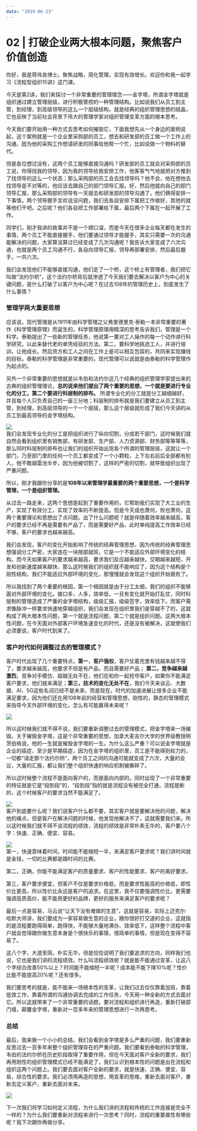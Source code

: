 ```yaml
---
date: "2019-06-23"
---  
```

      
# 02 | 打破企业两大根本问题，聚焦客户价值创造
你好，我是蒋伟良博士。聚焦战略，简化管理，实现有效增长。欢迎你和我一起学习《流程型组织15讲》这门课。

今天是第2讲，我们来探讨一个非常重要的管理理念——金字塔，所谓金字塔就是组织通过建立管理层级，进行积极管控的一种管理结构。比如说我们从员工到主管，到经理，到高级领导的这么一个层级结构，就是经典的组织管理思想的结晶，它也反映了当前社会背景下伟大的管理学家对组织管理变革方面的根本思考。

今天我们要开始用一种方式去思考如何摧毁它，下面我想先从一个身边的案例说起，这个案例就是一个企业里采购部的员工，想去和研发部的员工做一个工作上的沟通，因为他的采购工作想请研发的同事给他帮一个忙，比如说做一个物料的替代。

但是各位想过没有，这两个员工能够直接沟通吗？研发部的员工就会对采购部的员工说，你得找我的领导，因为我的领导给我安排工作，他客客气气地就把对方推到了找领导的这么一个状态；那么采购部的员工会去找领导吗？他不会，他在想他去找领导是不对等的，他应该去跟自己的部门领导汇报。好，然后他就向自己的部门领导汇报，那么采购部的领导有一天就去和研发部的领导沟通了，他们俩得安排一下事情，两个领导握手言欢说没问题，我们去各自安排下属把工作做好，其他的就等他们干吧。之后呢？他们各自把工作部署给下属，最后两个下属在一起开展了工作。

<!-- [[[read_end]]] -->

同学们，刚才我讲的故事并不是一个顺口溜，而是今天在很多企业每天都在发生的事情，两个员工不能直接握手，他们要通过领导才能握手，其实只需要一次的沟通能解决的问题，大家算没算过已经变成了几次沟通呢？我告诉大家变成了六次沟通，也就是两个员工沟通不行，各自向领导汇报，领导再部署安排，然后最后握手，一共六次。

我们会发现他们不能够直接沟通，他们走了一个桥，这个桥上有管理者，我们把它叫做“法约尔桥”，这个法约尔桥背后就渗透了今天我们要去解决以客户为中心的关键问题，是什么打破了以客户为中心呢？在过去108年的管理历史上，到底发生了什么事情？

### 管理学两大重要思想

应该说，现代管理是从1911年由科学管理之父弗里德里克·泰勒一本非常重要的著作《科学管理原理》而诞生的，科学管理原理用精深的思考告诉我们，管理是一个科学。泰勒提出了一些新的管理任务，他说第一要对工人操作的每一个动作进行科学研究，以此来替代老的单凭经验的方法。第二，要科学地挑选工人，并进行培训，让他成长。然后资方和工人之间在工作上是可以相互包容的，共同来实现赚钱的目标。泰勒的科学管理是非常重要的，现代管理可以说就是由泰勒的科学管理作为起点的。

另外一个非常重要的思想就是以韦伯和法约尔这几个经典的组织管理学家提出来的古典的组织管理理论，**总的说来他们提出了两个重要的思想，一个就是要进行专业化的分工，第二个要进行科层制的排布。** 所谓专业化的分工就是分工越细越好，并且每个人只负责自己的一亩三分地；科层制的排布就是我们要建立从员工到主管，到经理，到高级领导的一个一个层级，那么这个层级就形成了我们今天讲的从员工到最高领导的金字塔结构。

![](./httpsstatic001geekbangorgresourceimageb8f7b84b4598904ff993001ed1eff71d30f7.png)  
我们会发现专业化的分工是把组织进行了纵向切割，分成若干部门，这时候我们就自然会看到组织里有销售部，有研发部、生产部、人力资源部、财务部等等等等，那么同时科层制的排布也让我们的组织开始出现各个所谓的管理层级，这就让一个部门，乃至部门里的任何一个员工都变成了一个小颗粒，上下左右前后全部都有别人，他不敢越雷池半步，因为他被切割了，这样的严密的切割，就导致组织出现了严重问题。

所以，刚才我跟你分享的是**108年以来管理学最重要的两个重要思想，一个是科学管理，一个是组织管理。**

从过去一路走来，这两个思想是起到了重要作用的，它帮助我们实现了大工业的生产，实现了有效分工，实现了效率的不断提高。但是今天成也萧何，败也萧何，这两个重要理论和思想出了点问题。出了什么问题呢？就是伴随着效率越来越高，客户的要求已经不再是需要有产品了，而是需要好产品，此时单纯提高工作效率已经不够，客户的要求也越来越高。

我们会发现，客户的变化开始影响了传统的经典管理思想，因为传统的经典管理思想强调分工严密，大家连在一块按部就班，它是一个不能适应外部环境变化的结构。而今天如果客户的要求越来越高，要求我们反应越来越快，交期越来越短，开发和创新速度越来越快，那么这时候我们的组织就不能响应了，因为这个结构是个刚性结构，我们不能适应外部环境的变化，那慢慢就会发现这个组织开始衰败了。

所以我找到了两个重要的根因，第一个根因就是由于分工太细，我们的组织不能够面对外部环境的变化。接口多，人多，效率低，一旦有变化就开始打乱仗，同时科层制的管理造成了严重的金字塔结构，级级汇报，级级签字，效率低下。而客户需求像脉冲一样要求快速地穿越组织，我们会发现在组织里我们是穿越不了的，这就构成了两大根本性问题，第一个就是流程问题，第二个就是组织问题。这两大根本性问题，在今天面对外部客户环境急速变化的时代，还是没有被解决，这就使我们必须要说，客户时代到来了。

### 客户时代如何调整过去的管理模式？

客户时代出现了几个重要特点，**第一**，**客户强权**，客户仗着兜里有钱越来越不得了，要求越来越高，他要求不但是有产品，而且需要好产品； **第二，竞争越来越激烈**，竞争对手模仿、超越无处不在，他们在和你一起抢夺客户，如果你不能满足客户要求，他们就来满足；**第三，技术的变化无处不在**，我们今天来谈云、大数据、AI、5G这些名词已经不是未来，而是现在，时代的加速进展让很多企业不能满足要求，因为他们还在用108年前的经营和管理思想，刚性的，静态的管理模式来指导今天外部环境的变化，怎么有可能赢得未来呢？

![](./httpsstatic001geekbangorgresourceimageeb30ebed354cd975afc42541a5f1f4544430.png)

所以这时候我们就不得不说，我们要重新调整过去的管理模式，把金字塔来一场摧毁。关于摧毁金字塔，这是个非常重要的思想，加拿大麦吉尔大学的世界级教授明茨伯格说，他的一生就是摧毁金字塔的一生。为什么这么严重？可以说金字塔就是企业的癌症，至少是早期癌症，因为在金字塔的组织里，员工是不能得到权力的，一切都“请走那个法约尔桥”，两个员工之间的沟通可能就变成了六次，大量的会议，大量的汇报，都让我们整个组织快速的响应机制被撕碎了。

所以这时候整个流程不是面向客户的，而是面向内部的。同时出现了一个非常重要的特征就是它是“段到段”的，“段到段”指的就是流程没有被完全打通，流程是断的，这个时候客户的要求当然不能满足了。

![](./httpsstatic001geekbangorgresourceimage00d900cb0806bf9e4aeb8d224fe9392368d9.png)  
客户到底要什么呢？我们说客户什么都不要，其实客户就是要解决他的问题，解决他的痛点，但是客户在解决问题的时候，他发现他解决不了，这就需要我们来。所以这时候我们就不得不谈流程的绩效，流程的绩效是非常朴素无华的，客户要八个字：快速、正确、便宜、容易。

![](./httpsstatic001geekbangorgresourceimage12b012b1bd3e438fd750d164755052791db0.png)  
第一，快速意味着时间，时间能不能缩短一半，来满足客户要求呢？我们讲时间就是金钱，一切的比赛都是跟时间的比赛。

第二，正确，你能不能满足客户的质量要求、客户的性能要求、客户的美好要求。

第三，客户要求便宜，但客户不仅是要求价格低，而是要求性能高的价格低，即性价比更高，所以性价比永远是客户的追求。在这里，我不仅要强调性价比，更需要强调高质高价，能不能用更好的品牌，更好的服务来满足客户的要求呢？

最后一点是容易，马云说“让天下没有难做的生意”，这就是容易，实际上迈克尔·哈默大师讲，我们要成为一家容易做生意的企业，跟你很好打交道的企业，这就指的是流程要跑得简单，跑得快，不能够大量地滞办、效率低下，这样整个流程中客户就会觉得跟你做生意本身是个很快乐的事情，很简单的事情，但是现在变得不容易了。

这八个字，大道至简，朴实无华，但是恰恰说明了我们要追求的方向，同样我们也说，它也是我们讲的流程绩效。什么叫流程绩效呢？就是能不能通过变革，让这八个字综合改善50\%以上？时间能不能缩短一半呢？成本能不能下降10\%呢？性价比能不能提高20\%呢？还有很多。

我们要思考的就是，能不能来一场根本性的变革，让我们过去仅仅靠着加班，靠着低效工作，靠着所谓的沟通协调去完成的工作任务，今天用一种全新的方式去面对它。所以这就带来了一个非常重要的话题，要对流程和组织进行再造，重新打破部门墙，颠覆金字塔，重新对一百多年来的管理思想进行一次再思考。

### 总结

最后，我来做一个小小的总结。我们会看到金字塔是多么严重的问题，我们要重新反思过去一百多年来整个组织管理存在的严重问题。我们要看到泰勒的科学管理，韦伯的法约尔桥在历史阶段取得了重要作用，但在今天面对客户全新的要求，我们再用刚性的组织管理模式已经不能满足了，我们认识到根本性的问题是出在流程和组织这两个问题上。我们要去面对客户全新的要求，就是快速、正确、便宜、容易，综合性的要求。我们必须用再造的思想，用变革的思维，重新去面对客户，重新去定义客户，重新去面对未来。

![](./httpsstatic001geekbangorgresourceimage4e174ebdf1d8dd915f938685260a2aff0e17.png)

下一次我们将学习如何定义流程，为什么我们讲的流程和传统的工作连接是完全不一样的？为什么我们要重新对流程来进行一次思考？同时，流程的重要属性有哪些呢？我下次跟你再做分享。
